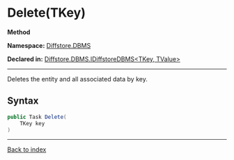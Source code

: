 # Delete(TKey)

**Method**

**Namespace:** [Diffstore.DBMS](Diffstore.DBMS.md)

**Declared in:** [Diffstore.DBMS.IDiffstoreDBMS&lt;TKey, TValue&gt;](Diffstore.DBMS.IDiffstoreDBMS{TKey,TValue}.md)

------



Deletes the entity and all associated data by key.


## Syntax

```csharp
public Task Delete(
	TKey key
)
```

------

[Back to index](index.md)